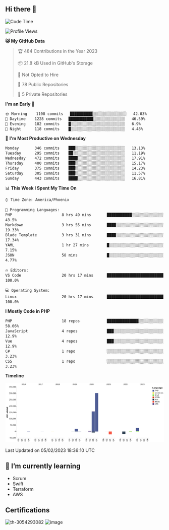 ## Hi there 👋

<!--START_SECTION:waka-->
![Code Time](http://img.shields.io/badge/Code%20Time-7%2C992%20hrs%204%20mins-blue)

![Profile Views](http://img.shields.io/badge/Profile%20Views-9-blue)

**🐱 My GitHub Data** 

> 🏆 484 Contributions in the Year 2023
 > 
> 📦 21.8 kB Used in GitHub's Storage 
 > 
> 🚫 Not Opted to Hire
 > 
> 📜 78 Public Repositories 
 > 
> 🔑 5 Private Repositories  
 > 
**I'm an Early 🐤** 

```text
🌞 Morning    1108 commits   ██████████░░░░░░░░░░░░░░░   42.03% 
🌆 Daytime    1228 commits   ███████████░░░░░░░░░░░░░░   46.59% 
🌃 Evening    182 commits    █░░░░░░░░░░░░░░░░░░░░░░░░   6.9% 
🌙 Night      118 commits    █░░░░░░░░░░░░░░░░░░░░░░░░   4.48%

```
📅 **I'm Most Productive on Wednesday** 

```text
Monday       346 commits    ███░░░░░░░░░░░░░░░░░░░░░░   13.13% 
Tuesday      295 commits    ██░░░░░░░░░░░░░░░░░░░░░░░   11.19% 
Wednesday    472 commits    ████░░░░░░░░░░░░░░░░░░░░░   17.91% 
Thursday     400 commits    ███░░░░░░░░░░░░░░░░░░░░░░   15.17% 
Friday       375 commits    ███░░░░░░░░░░░░░░░░░░░░░░   14.23% 
Saturday     305 commits    ███░░░░░░░░░░░░░░░░░░░░░░   11.57% 
Sunday       443 commits    ████░░░░░░░░░░░░░░░░░░░░░   16.81%

```


📊 **This Week I Spent My Time On** 

```text
⌚︎ Time Zone: America/Phoenix

💬 Programming Languages: 
PHP                      8 hrs 49 mins       ███████████░░░░░░░░░░░░░░   43.5% 
Markdown                 3 hrs 55 mins       ████░░░░░░░░░░░░░░░░░░░░░   19.33% 
Blade Template           3 hrs 31 mins       ████░░░░░░░░░░░░░░░░░░░░░   17.34% 
YAML                     1 hr 27 mins        █░░░░░░░░░░░░░░░░░░░░░░░░   7.15% 
JSON                     58 mins             █░░░░░░░░░░░░░░░░░░░░░░░░   4.77%

🔥 Editors: 
VS Code                  20 hrs 17 mins      █████████████████████████   100.0%

💻 Operating System: 
Linux                    20 hrs 17 mins      █████████████████████████   100.0%

```

**I Mostly Code in PHP** 

```text
PHP                      18 repos            ██████████████░░░░░░░░░░░   58.06% 
JavaScript               4 repos             ███░░░░░░░░░░░░░░░░░░░░░░   12.9% 
Vue                      4 repos             ███░░░░░░░░░░░░░░░░░░░░░░   12.9% 
C#                       1 repo              ░░░░░░░░░░░░░░░░░░░░░░░░░   3.23% 
CSS                      1 repo              ░░░░░░░░░░░░░░░░░░░░░░░░░   3.23%

```


**Timeline**

![Chart not found](https://raw.githubusercontent.com/mikebronner/mikebronner/master/charts/bar_graph.png) 


 Last Updated on 05/02/2023 18:36:10 UTC
<!--END_SECTION:waka-->

<!--
**mikebronner/mikebronner** is a ✨ _special_ ✨ repository because its `README.md` (this file) appears on your GitHub profile.

Here are some ideas to get you started:

- 🔭 I’m currently working on ...
- 🌱 I’m currently learning ...
- 👯 I’m looking to collaborate on ...
- 🤔 I’m looking for help with ...
- 💬 Ask me about ...
- 📫 How to reach me: ...
- 😄 Pronouns: ...
- ⚡ Fun fact: ...
-->

## 🌱 I’m currently learning

- Scrum
- Swift
- Terraform
- AWS

## Certifications

![th-3054293082](https://user-images.githubusercontent.com/1791050/208267034-c5006f82-ae89-41eb-9478-7106c5aba070.jpg)          ![image](https://user-images.githubusercontent.com/1791050/208267032-13c8c426-f627-448d-b23e-e3dd74b6712a.png)

